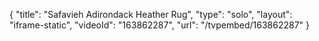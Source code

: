 {
    "title": "Safavieh Adirondack Heather Rug",
    "type": "solo",
    "layout": "iframe-static",
    "videoId": "163862287",
    "url": "\/tvpembed\/163862287"
}